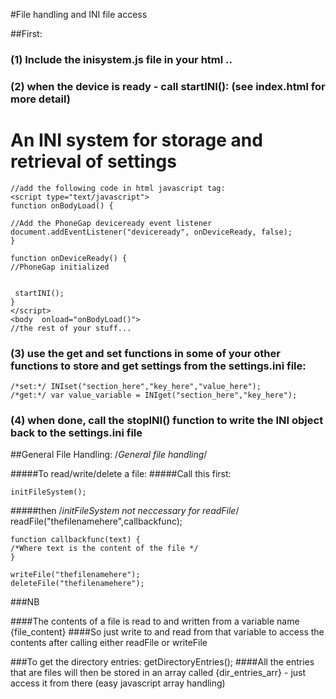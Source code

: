 #File handling and INI file access

##First:

### (1) Include the inisystem.js file in your html ..
### (2) when the device is ready  - call startINI(): (see index.html for more detail)

# An INI system for storage and retrieval of settings

	//add the following code in html javascript tag:
	<script type="text/javascript">
	function onBodyLoad() {

	//Add the PhoneGap deviceready event listener
	document.addEventListener("deviceready", onDeviceReady, false);
	}

	function onDeviceReady() {
	//PhoneGap initialized


	 startINI();
	}
	</script>
	<body  onload="onBodyLoad()">
	//the rest of your stuff...

### (3) use the get and set functions in some of your other functions to store and get settings from the settings.ini file:

	/*set:*/ INIset("section_here","key_here","value_here");
	/*get:*/ var value_variable = INIget("section_here","key_here");
	
### (4) when done, call the stopINI() function to write the INI object back to the settings.ini file
	
##General File Handling:
	/*General file handling*/	
	
#####To read/write/delete a file:
#####Call this first:
	
	initFileSystem();
	
#####then
	/*initFileSystem not neccessary for readFile*/
	readFile("thefilenamehere",callbackfunc);	
	
	function callbackfunc(text) {
	/*Where text is the content of the file */
	}
	
	writeFile("thefilenamehere");
	deleteFile("thefilenamehere");
	
	
###NB

####The contents of a file is read to and written from a variable name {file_content}
####So just write to and read from that variable to access the contents after calling either readFile or writeFile
	
###To get the directory entries:
	getDirectoryEntries();
####All the entries that are files will then be stored in an array called {dir_entries_arr} - just access it from there (easy javascript array handling)
	
	

